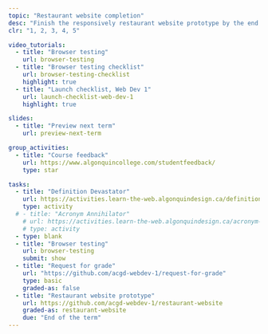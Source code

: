 ```yaml
---
topic: "Restaurant website completion"
desc: "Finish the responsively restaurant website prototype by the end of the term."
clr: "1, 2, 3, 4, 5"

video_tutorials:
  - title: "Browser testing"
    url: browser-testing
  - title: "Browser testing checklist"
    url: browser-testing-checklist
    highlight: true
  - title: "Launch checklist, Web Dev 1"
    url: launch-checklist-web-dev-1
    highlight: true

slides:
  - title: "Preview next term"
    url: preview-next-term

group_activities:
  - title: "Course feedback"
    url: https://www.algonquincollege.com/studentfeedback/
    type: star

tasks:
  - title: "Definition Devastator"
    url: https://activities.learn-the-web.algonquindesign.ca/definition-devastator/
    type: activity
  # - title: "Acronym Annihilator"
    # url: https://activities.learn-the-web.algonquindesign.ca/acronym-annihilator/
    # type: activity
  - type: blank
  - title: "Browser testing"
    url: browser-testing
    submit: show
  - title: "Request for grade"
    url: "https://github.com/acgd-webdev-1/request-for-grade"
    type: basic
    graded-as: false
  - title: "Restaurant website prototype"
    url: https://github.com/acgd-webdev-1/restaurant-website
    graded-as: restaurant-website
    due: "End of the term"
---
```

